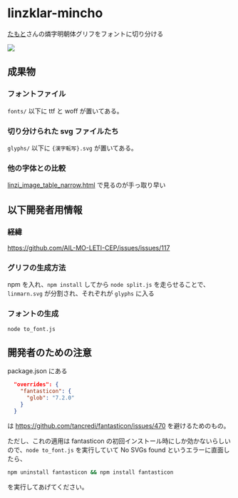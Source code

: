 # linzklar-mincho

[たもと](https://twitter.com/tamoto_0x0)さんの燐字明朝体グリフをフォントに切り分ける

![](https://raw.githubusercontent.com/sozysozbot/linzklar-mincho/master/linmarn.svg)


## 成果物

### フォントファイル
`fonts/` 以下に ttf と woff が置いてある。

### 切り分けられた svg ファイルたち
`glyphs/` 以下に `{漢字転写}.svg` が置いてある。

### 他の字体との比較
[linzi_image_table_narrow.html](http://jurliyuuri.com/lin-marn/linzi_image_table_narrow.html) で見るのが手っ取り早い

## 以下開発者用情報

### 経緯
https://github.com/AIL-MO-LETI-CEP/issues/issues/117

### グリフの生成方法
npm を入れ、`npm install` してから `node split.js` を走らせることで、 `linmarn.svg` が分割され、それぞれが `glyphs` に入る

### フォントの生成
`node to_font.js`

## 開発者のための注意

package.json にある

```json
  "overrides": {
    "fantasticon": {
      "glob": "7.2.0"
    }
  }
```

は https://github.com/tancredi/fantasticon/issues/470 を避けるためのもの。

ただし、これの適用は fantasticon の初回インストール時にしか効かないらしいので、`node to_font.js` を実行していて No SVGs found というエラーに直面したら、

```bash
npm uninstall fantasticon && npm install fantasticon
```

を実行してあげてください。